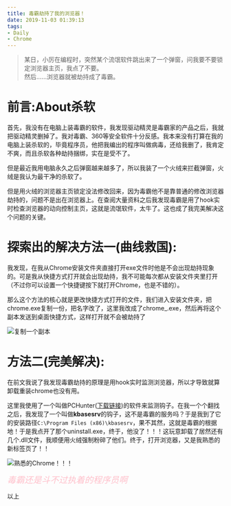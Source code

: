 ```yaml
---
title: 毒霸劫持了我的浏览器！
date: 2019-11-03 01:39:13
tags:
- Daily
- Chrome
---
```


> 某日，小厉在编程时，突然某个流氓软件跳出来了一个弹窗，问我要不要锁定浏览器主页，我点了不要。  
> 然后……浏览器就被劫持成了毒霸。

<!--more-->

前言:About杀软
===

首先，我没有在电脑上装毒霸的软件，我发现驱动精灵是毒霸家的产品之后，我就把驱动精灵删掉了。我对毒霸、360等安全软件十分反感。我本来没有打算在我的电脑上装杀软的，毕竟程序员，他把我编出的程序叫做病毒，还给我删了，我肯定不爽，而且杀软各种劫持捆绑，实在是受不了。

但是最近我用电脑永久之后弹窗越来越多了，所以我装了一个火绒来拦截弹窗，火绒是我认为最干净的杀软了。

但是用火绒的浏览器主页锁定没法修改回来，因为毒霸他不是靠普通的修改浏览器劫持的，问题不是出在浏览器上。在查阅大量资料之后我发现毒霸是用了hook实时检查浏览器的动向控制主页，这就是流氓软件，太牛了。这也成了我完美解决这个问题的关键。

探索出的解决方法一(曲线救国):
===

我发现，在我从Chrome安装文件夹直接打开exe文件时他是不会出现劫持现象的。可是我从快捷方式打开就会出现劫持，我不可能每次都从安装文件夹里打开（不过你可以设置一个快捷键按下就打开Chrome，也是不错的）。

那么这个方法的核心就是更改快捷方式打开的文件，我们进入安装文件夹，把chrome.exe复制一份，把名字改了，这里我改成了chrome_.exe，然后再将这个副本发送到桌面快捷方式，这样打开就不会被劫持了

![复制一个副本](https://s2.ax1x.com/2019/11/03/KO0AR1.png)

方法二(完美解决):
===

在前文我说了我发现毒霸劫持的原理是用hook实时监测浏览器，所以才导致就算卸载重装chrome也没有用。

这里我使用了一个叫做PCHunter([下载链接](http://www.xuetr.com/download/PCHunter_free.zip))的软件来监测钩子。在我一个个翻找之后，我发现了一个叫做**kbasesrv**的钩子，这不是毒霸的服务吗？于是我到了它的安装路径`C:\Program Files (x86)\kbasesrv`，果不其然，这就是毒霸的根据地！于是我点开了那个uninstall.exe，终于，他没了！！！这玩意卸载了居然还有几个.dll文件，我顺便用火绒强制粉碎了他们。终于，打开浏览器，又是我熟悉的新标签页了！！

![熟悉的Chrome！！！](https://s2.ax1x.com/2019/11/03/KOBhB8.png)

<i style="font-size: 20px;color: pink">毒霸还是斗不过执着的程序员啊</i>

以上
